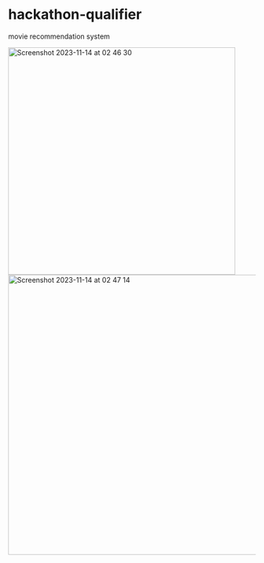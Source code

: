 # hackathon-qualifier
movie recommendation system


<img width="462" alt="Screenshot 2023-11-14 at 02 46 30" src="https://github.com/muhammad-luay/hackathon-qualifier/assets/62732628/59a2cb53-b742-4eed-8dda-4375db8fff5b">



<img width="569" alt="Screenshot 2023-11-14 at 02 47 14" src="https://github.com/muhammad-luay/hackathon-qualifier/assets/62732628/a09e25ef-d8b8-4c09-ba00-c50fb7d6aab6">
